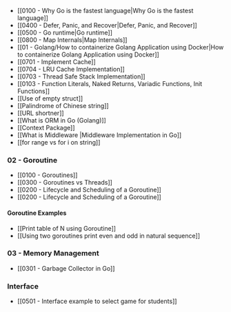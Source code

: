 - [[0100 - Why Go is the fastest language|Why Go is the fastest language]]
- [[0400 - Defer, Panic, and Recover|Defer, Panic, and Recover]]
- [[0500 - Go runtime|Go runtime]]
- [[0800 - Map Internals|Map Internals]]
- [[01 - Golang/How to containerize Golang Application using Docker|How to containerize Golang Application using Docker]]
- [[0701 - Implement Cache]] 
- [[0704 - LRU Cache Implementation]]
- [[0703 - Thread Safe Stack Implementation]]
- [[0103 - Function Literals, Naked Returns, Variadic Functions, Init Functions]]
- [[Use of empty struct]]
- [[Palindrome of Chinese string]]
- [[URL shortner]]
- [[What is ORM in Go (Golang)]]
- [[Context Package]]
- [[What is Middleware |Middleware Implementation in Go]]
- [[for range vs for i on string]]
### 02 - Goroutine
- [[0100 - Goroutines]]
- [[0300 - Goroutines vs Threads]]
- [[0200 - Lifecycle and Scheduling of a Goroutine]]
- [[0200 - Lifecycle and Scheduling of a Goroutine]]
#### Goroutine Examples
- [[Print table of N using Goroutine]]
- [[Using two goroutines print even and odd in natural sequence]]

### 03 - Memory Management
- [[0301 - Garbage Collector in Go]]
### Interface
- [[0501 - Interface example to select game for students]]

